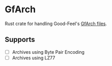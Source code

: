 # GfArch
Rust crate for handling Good-Feel's [GfArch files](https://swiftshine.github.io/doc/gfa.html).

## Supports
- [ ] Archives using Byte Pair Encoding
- [ ] Archives using LZ77
